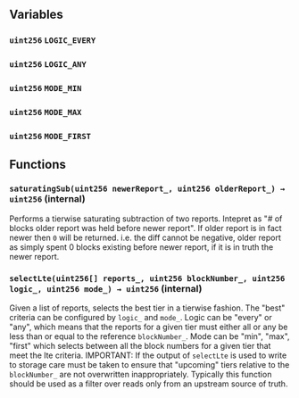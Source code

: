 


## Variables
### `uint256` `LOGIC_EVERY`

### `uint256` `LOGIC_ANY`

### `uint256` `MODE_MIN`

### `uint256` `MODE_MAX`

### `uint256` `MODE_FIRST`




## Functions
### `saturatingSub(uint256 newerReport_, uint256 olderReport_) → uint256` (internal)

Performs a tierwise saturating subtraction of two reports.
Intepret as "# of blocks older report was held before newer report".
If older report is in fact newer then `0` will be returned.
i.e. the diff cannot be negative, older report as simply spent 0 blocks
existing before newer report, if it is in truth the newer report.




### `selectLte(uint256[] reports_, uint256 blockNumber_, uint256 logic_, uint256 mode_) → uint256` (internal)

Given a list of reports, selects the best tier in a tierwise fashion.
The "best" criteria can be configured by `logic_` and `mode_`.
Logic can be "every" or "any", which means that the reports for a given
tier must either all or any be less than or equal to the reference
`blockNumber_`.
Mode can be "min", "max", "first" which selects between all the block
numbers for a given tier that meet the lte criteria.
IMPORTANT: If the output of `selectLte` is used to write to storage
care must be taken to ensure that "upcoming" tiers relative to the
`blockNumber_` are not overwritten inappropriately. Typically this
function should be used as a filter over reads only from an upstream
source of truth.




